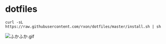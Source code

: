 # dotfiles  

`curl -sL https://raw.githubusercontent.com/rxon/dotfiles/master/install.sh | sh`

![ふかふか.gif](https://lh3.googleusercontent.com/IgP9QNGrTR2qZrFVkYEM00UC9AcA5E1MgsoroCSzjcGeWC3i2UTGeiUnY6qmRQwxvvivdaXh7jgBJ90x8oxk3G-zaIZEp7FkWtj92wTONuiIAtiTNAFrnrSUVg-6VTgqzcck5SnEgI8p0hgZe0rMNITiF6WX1_Xk5tbKagdp1KxIICRhrLktyINPuK-44qc1g_TYDaIbhjc3rtIcMpfUiEDERKWUUh3m9aQbKLg-C-FohhaRYN_DZ9DUSV-FZz6TTe4W0iZ_3vDNBTYRcfeQ9ZOkPj7a69fA7bT-bIbg9PiW_GeDe-jAui8hOzoXAQDjAllw3ugcQKVAve4jBUqdRjtquGak3b93v7xH_kftN9UDkqFxbATYl3YGuL0nZVr7qNfVAyLiZvfDTtXre9RFDYWTio8ViBrzquAzKbVsVgH8USNKoHUbbXGNMcixEd90KXebOJVZxttcxDgWDwRIc2TEtKJosSQlMTpm-vHc1qYMcGXIXPx7wdcv-vUnCtLom9MCkVlv7QT0k2dULKj0gD80OLTa6gcHKiU0ELmFhE8BQzbjCTDvAbUgiaN2zE3krj4_EvulbKKZ-IAP6hkjRt4A8UDTAzWgEKCJFcVaXodVEa38=w960-h540-no)
